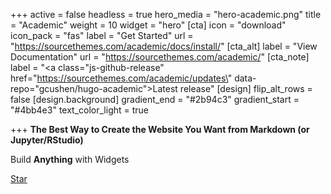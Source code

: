 +++
active = false
headless = true
hero_media = "hero-academic.png"
title = "Academic"
weight = 10
widget = "hero"
[cta]
icon = "download"
icon_pack = "fas"
label = "Get Started"
url = "https://sourcethemes.com/academic/docs/install/"
[cta_alt]
label = "View Documentation"
url = "https://sourcethemes.com/academic/"
[cta_note]
label = "<a class=\"js-github-release\" href=\"https://sourcethemes.com/academic/updates\" data-repo=\"gcushen/hugo-academic\">Latest release<!-- V --></a>"
[design]
flip_alt_rows = false
[design.background]
gradient_end = "#2b94c3"
gradient_start = "#4bb4e3"
text_color_light = true

+++
**The Best Way to Create the Website You Want from Markdown (or Jupyter/RStudio)**

Build **Anything** with Widgets

<span style="text-shadow: none;"><a class="github-button" href="https://github.com/gcushen/hugo-academic" data-icon="octicon-star" data-size="large" data-show-count="true" aria-label="Star this on GitHub">Star</a><script async defer src="https://buttons.github.io/buttons.js"></script></span>